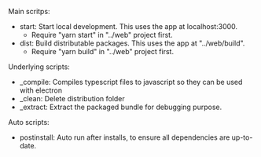 Main scritps:

- start: Start local development. This uses the app at localhost:3000.
	- Require "yarn start" in "../web" project first.
- dist: Build distributable packages. This uses the app at "../web/build".
	- Require "yarn build" in "../web" project first.

Underlying scripts:

- _compile: Compiles typescript files to javascript so they can be used with electron
- _clean: Delete distribution folder
- _extract: Extract the packaged bundle for debugging purpose.

Auto scripts:
- postinstall: Auto run after installs, to ensure all dependencies are up-to-date.
